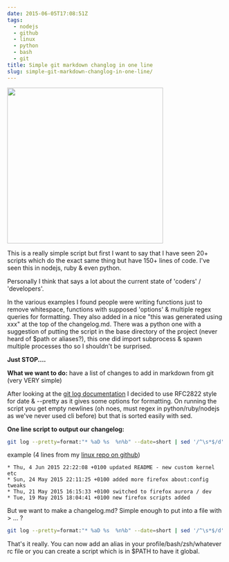 ```yaml
---
date: 2015-06-05T17:08:51Z
tags:
  - nodejs
  - github
  - linux
  - python
  - bash
  - git
title: Simple git markdown changlog in one line
slug: simple-git-markdown-changlog-in-one-line/
---
```


<p class="text-center"><img width="360px" src="/media/images/2015/06/gitscm-logo.png"></p>

This is a really simple script but first I want to say that I have seen 20+ scripts which do the exact same thing but have 150+ lines of code.
I've seen this in nodejs, ruby & even python.

Personally I think that says a lot about the current state of 'coders' / 'developers'.

In the various examples I found people were writing functions just to remove whitespace, functions with supposed 'options' & multiple regex queries for formatting.
They also added in a nice "this was generated using xxx" at the top of the changelog.md.
There was a python one with a suggestion of putting the script in the base directory of the project (never heard of \$path or aliases?), this one did import subprocess & spawn multiple processes tho so I shouldn't be surprised.

**Just STOP....**

**What we want to do:** have a list of changes to add in markdown from git (very VERY simple)

After looking at the <a href="https://git-scm.com/docs/git-log" target="_blank">git log documentation</a> I decided to use RFC2822 style for date & --pretty as it gives some options for formatting.
On running the script you get empty newlines (oh noes, must regex in python/ruby/nodejs as we've never used cli before) but that is sorted easily with sed.

**One line script to output our changelog:**

```bash
git log --pretty=format:"* %aD %s  %n%b" --date=short | sed '/^\s*$/d'
```

example (4 lines from my <a href="https://github.com/equk/linux" target="_blank">linux repo on <i class="fa fa-github-alt"></i>github</a>)

    * Thu, 4 Jun 2015 22:22:08 +0100 updated README - new custom kernel etc
    * Sun, 24 May 2015 22:11:25 +0100 added more firefox about:config tweaks
    * Thu, 21 May 2015 16:15:33 +0100 switched to firefox aurora / dev
    * Tue, 19 May 2015 18:04:41 +0100 new firefox scripts added

But we want to make a changelog.md?
Simple enough to put into a file with > ... ?

```bash
git log --pretty=format:"* %aD %s  %n%b" --date=short | sed '/^\s*$/d' > changelog.md
```

That's it really.
You can now add an alias in your profile/bash/zsh/whatever rc file or you can create a script which is in \$PATH to have it global.
